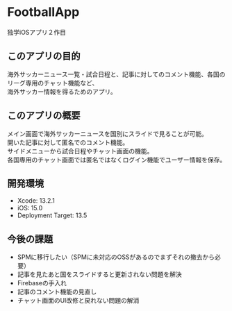 # FootballApp
独学iOSアプリ２作目

## このアプリの目的
海外サッカーニュース一覧・試合日程と、記事に対してのコメント機能、各国のリーグ専用のチャット機能など、
<br>
海外サッカー情報を得るためのアプリ。

## このアプリの概要
メイン画面で海外サッカーニュースを国別にスライドで見ることが可能。
<br>
開いた記事に対して匿名でのコメント機能。
<br>
サイドメニューから試合日程やチャット画面の機能。
<br>
各国専用のチャット画面では匿名ではなくログイン機能でユーザー情報を保存。

## 開発環境
* Xcode: 13.2.1
* iOS: 15.0
* Deployment Target: 13.5


## 今後の課題
* SPMに移行したい（SPMに未対応のOSSがあるのでまずそれの撤去から必要）
* 記事を見たあと国をスライドすると更新されない問題を解決
* Firebaseの手入れ
* 記事のコメント機能の見直し
* チャット画面のUI改修と戻れない問題の解消
